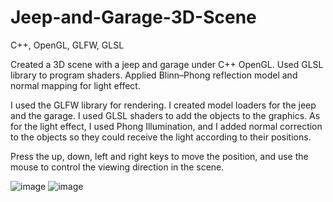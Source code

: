 # Jeep-and-Garage-3D-Scene
C++, OpenGL, GLFW, GLSL

Created a 3D scene with a jeep and garage under C++ OpenGL. Used GLSL library to program shaders. Applied Blinn–Phong reflection model and normal mapping for light effect.

I used the GLFW library for rendering. I created model loaders for the jeep and the garage. I used GLSL shaders to add the objects to the graphics. As for the light effect, I used Phong Illumination, and I added normal correction to the objects so they could receive the light according to their positions.

Press the up, down, left and right keys to move the position, and use the mouse to control the viewing direction in the scene.

![image](https://user-images.githubusercontent.com/80200340/164883232-04a5daf3-2ccf-4391-bcda-eaca4030ceaa.png)
![image](https://user-images.githubusercontent.com/80200340/164883237-78514374-3d57-4a2b-8a44-ba93b4eca6c5.png)
